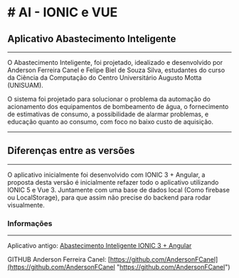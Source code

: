 # # AI - IONIC e VUE

## Aplicativo Abastecimento Inteligente

---

<p>O Abastecimento Inteligente, foi projetado, idealizado e desenvolvido por Anderson Ferreira Canel e Felipe Biel de Souza Silva, estudantes do curso da Ciência da Computação do Centro Universitário Augusto Motta (UNISUAM).</p>
  <p>O sistema foi projetado para solucionar o problema da automação do acionamento dos equipamentos de bombeamento de
    água, o fornecimento de estimativas de consumo, a possibilidade de alarmar problemas, e educação quanto ao consumo,
    com foco no baixo custo de aquisição.</p>

---

## Diferenças entre as versões

---

O aplicativo inicialmente foi desenvolvido com IONIC 3 + Angular, a proposta desta versão é inicialmente refazer todo o aplicativo utilizando IONIC 5 e Vue 3. Juntamente com uma base de dados local (Como firebase ou LocalStorage), para que assim não precise do backend para rodar visualmente.

### Informações

---

Aplicativo antigo: [Abastecimento Inteligente IONIC 3 + Angular](https://github.com/felipebiel/AI "https://github.com/felipebiel/AI")

GITHUB Anderson Ferreira Canel: [https://github.com/AndersonFCanel](https://github.com/AndersonFCanel "https://github.com/AndersonFCanel")
